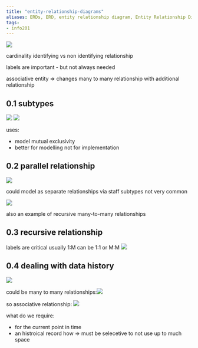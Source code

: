 ```yaml
---
title: "entity-relationship-diagrams"
aliases: ERDs, ERD, entity relationship diagram, Entity Relationship Diagram
tags: 
- info201
---
```


![](https://i.imgur.com/SIgTzZ5.png)

cardinality
identifying vs non identifying relationship

labels are important - but not always needed

associative entity => changes many to many relationship with additional relationship

## 0.1 subtypes
![](https://i.imgur.com/5sgPCxO.png)
![](https://i.imgur.com/Q0jMI3b.png)

uses:
- model mutual exclusivity
- better for modelling not for implementation

## 0.2 parallel relationship
![](https://i.imgur.com/UJXPI1l.png)

could model as separate relationships via staff subtypes
not very common

![](https://i.imgur.com/niEL1Y2.png)

also an example of recursive many-to-many relationships

## 0.3 recursive relationship
labels are critical
usually 1:M can be 1:1 or M:M
![](https://i.imgur.com/CaEgEkp.png)

## 0.4 dealing with data history
![](https://i.imgur.com/cohxggK.png)

could be many to many relationships:![](https://i.imgur.com/g4ynsh2.png)

so associative relationship: ![](https://i.imgur.com/NXxsJRl.png)

what do we require:
- for the current point in time
- an histroical record how ⇒ must be selecetive to not use up to much space